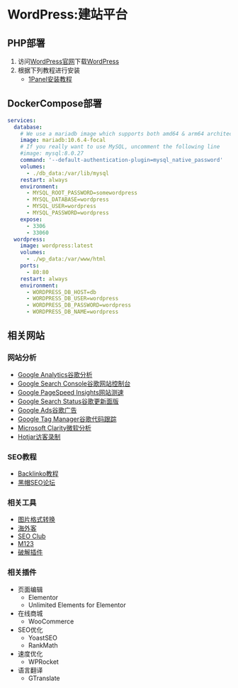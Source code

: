 # WordPress:建站平台
## PHP部署
1. 访问[WordPress官网](https://wordpress.org/download/)下载[WordPress](https://wordpress.org/latest.zip)
2. 根据下列教程进行安装
   - [1Panel安装教程](https://oyouoo.com/1panel-build-wordpress-for-beginners/)

## DockerCompose部署
```yaml
services:
  database:
    # We use a mariadb image which supports both amd64 & arm64 architecture
    image: mariadb:10.6.4-focal
    # If you really want to use MySQL, uncomment the following line
    #image: mysql:8.0.27
    command: '--default-authentication-plugin=mysql_native_password'
    volumes:
      - ./db_data:/var/lib/mysql
    restart: always
    environment:
      - MYSQL_ROOT_PASSWORD=somewordpress
      - MYSQL_DATABASE=wordpress
      - MYSQL_USER=wordpress
      - MYSQL_PASSWORD=wordpress
    expose:
      - 3306
      - 33060
  wordpress:
    image: wordpress:latest
    volumes:
      - ./wp_data:/var/www/html
    ports:
      - 80:80
    restart: always
    environment:
      - WORDPRESS_DB_HOST=db
      - WORDPRESS_DB_USER=wordpress
      - WORDPRESS_DB_PASSWORD=wordpress
      - WORDPRESS_DB_NAME=wordpress
```

## 相关网站
### 网站分析
- [Google Analytics谷歌分析](https://analytics.google.com/)
- [Google Search Console谷歌网站控制台](https://search.google.com/search-console/welcome)
- [Google PageSpeed Insights网站测速](https://pagespeed.web.dev/)
- [Google Search Status谷歌更新面版](https://status.search.google.com/)
- [Google Ads谷歌广告](https://ads.google.com/)
- [Google Tag Manager谷歌代码跟踪](https://tagmanager.google.com/)
- [Microsoft Clarity微软分析](https://clarity.microsoft.com/)
- [Hotjar访客录制](https://www.hotjar.com/)
### SEO教程
- [Backlinko教程](https://backlinko.com)
- [黑帽SEO论坛](https://www.blackhatworld.com)
### 相关工具
- [图片格式转换](https://github.com/renzhezhilu/webp2jpg-online)
- [海外客](https://www.hiwaike.com/)
- [SEO Club](https://dash.seogroup.club/)
- [M123](https://www.m123.com)
- [破解插件](https://maichuguo.com/wordpress-plugins/)
### 相关插件
- 页面编辑
  - Elementor
  - Unlimited Elements for Elementor
- 在线商城
  - WooCommerce
- SEO优化
  - YoastSEO
  - RankMath
- 速度优化
  - WPRocket
- 语言翻译
  - GTranslate